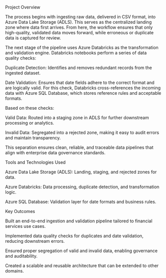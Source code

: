 Project Overview

The process begins with ingesting raw data, delivered in CSV format, into Azure Data Lake Storage (ADLS). This serves as the centralized landing zone where data first arrives. From here, the workflow ensures that only high-quality, validated data moves forward, while erroneous or duplicate data is captured for review.

The next stage of the pipeline uses Azure Databricks as the transformation and validation engine. Databricks notebooks perform a series of data quality checks:

Duplicate Detection: Identifies and removes redundant records from the ingested dataset.

Date Validation: Ensures that date fields adhere to the correct format and are logically valid. For this check, Databricks cross-references the incoming data with Azure SQL Database, which stores reference rules and acceptable formats.

Based on these checks:

Valid Data: Routed into a staging zone in ADLS for further downstream processing or analytics.

Invalid Data: Segregated into a rejected zone, making it easy to audit errors and maintain transparency.

This separation ensures clean, reliable, and traceable data pipelines that align with enterprise data governance standards.

Tools and Technologies Used

Azure Data Lake Storage (ADLS): Landing, staging, and rejected zones for data.

Azure Databricks: Data processing, duplicate detection, and transformation logic.

Azure SQL Database: Validation layer for date formats and business rules.

Key Outcomes

Built an end-to-end ingestion and validation pipeline tailored to financial services use cases.

Implemented data quality checks for duplicates and date validation, reducing downstream errors.

Ensured proper segregation of valid and invalid data, enabling governance and auditability.

Created a scalable and reusable architecture that can be extended to other domains.
